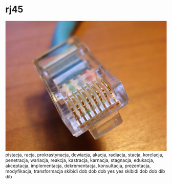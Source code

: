 # rj45

![Zdjęcie](../zdjecia/rj45.png)
pistacja, racja, prokrastynacja, dewiacja, akacja, radiacja, stacja, korelacja, penetracja, wariacja, reakcja, kastracja, karnacja, stagnacja, edukacja, akceptacja, implementacja, dekrementacja, konsultacja, prezentacja, modyfikacja, transformacja
skibidi dob dob dob yes yes skibidi dob dob dib dib